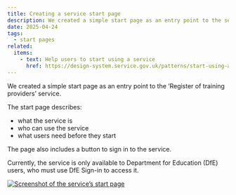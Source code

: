 ```yaml
---
title: Creating a service start page
description: We created a simple start page as an entry point to the service
date: 2025-04-24
tags:
  - start pages
related:
  items:
    - text: Help users to start using a service
      href: https://design-system.service.gov.uk/patterns/start-using-a-service/
---
```


We created a simple start page as an entry point to the ‘Register of training providers’ service.

The start page describes:

- what the service is
- who can use the service
- what users need before they start

The page also includes a button to sign in to the service.

Currently, the service is only available to Department for Education (DfE) users, who must use DfE Sign-in to access it.

[![Screenshot of the service’s start page](start-page.png "Start page (select image to see a larger version)")](start-page.png)
